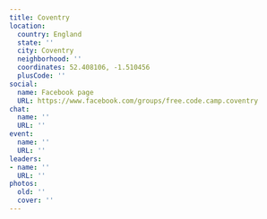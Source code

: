 ```yaml
---
title: Coventry
location:
  country: England
  state: ''
  city: Coventry
  neighborhood: ''
  coordinates: 52.408106, -1.510456
  plusCode: ''
social:
  name: Facebook page
  URL: https://www.facebook.com/groups/free.code.camp.coventry
chat:
  name: ''
  URL: ''
event:
  name: ''
  URL: ''
leaders:
- name: ''
  URL: ''
photos:
  old: ''
  cover: ''
---
```

